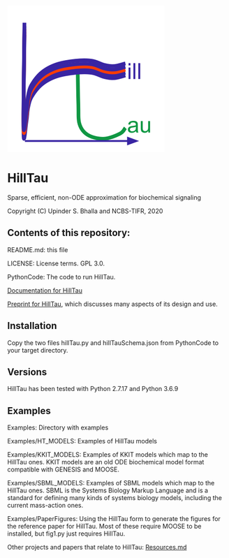 ![alt text](./Images/HillTau_Logo4_360px.png?raw=true "HillTau logo")

# HillTau
Sparse, efficient, non-ODE approximation for biochemical signaling

Copyright (C) Upinder S. Bhalla and NCBS-TIFR, 2020


## Contents of this repository:

README.md: this file

LICENSE: License terms. GPL 3.0.

PythonCode: The code to run HillTau.

[Documentation for HillTau](Documentation.md)

[Preprint for HillTau](https://www.biorxiv.org/content/10.1101/2020.09.20.305250v1), which discusses many aspects of its design and use.

## Installation
Copy the two files hillTau.py and hillTauSchema.json from PythonCode to your
target directory.

## Versions
HillTau has been tested with Python 2.7.17 and Python 3.6.9

## Examples
Examples: Directory with examples

Examples/HT_MODELS: Examples of HillTau models

Examples/KKIT_MODELS: Examples of KKIT models which map to the HillTau ones.
	KKIT models are an old ODE biochemical model format compatible with
	GENESIS and MOOSE.

Examples/SBML_MODELS: Examples of SBML models which map to the HillTau ones.
	SBML is the Systems Biology Markup Language and is a standard for defining
	many kinds of systems biology models, including the current mass-action
	ones.

Examples/PaperFigures: Using the HillTau form to generate the figures for the
	reference paper for HillTau. Most of these require MOOSE to be 
	installed, but fig1.py just requires HillTau.

Other projects and papers that relate to HillTau: [Resources.md](Resources.md)
